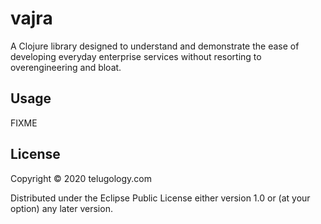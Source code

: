 # vajra

A Clojure library designed to understand and demonstrate the ease of developing everyday enterprise services 
without resorting to overengineering and bloat.

## Usage

FIXME

## License

Copyright © 2020 telugology.com

Distributed under the Eclipse Public License either version 1.0 or (at
your option) any later version.
